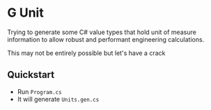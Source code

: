 ﻿# G Unit

Trying to generate some C# value types that hold unit of measure information
to allow robust and performant engineering calculations.

This may not be entirely possible but let's have a crack

## Quickstart

- Run `Program.cs`
- It will generate `Units.gen.cs`
